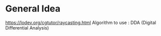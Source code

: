 # General Idea

https://lodev.org/cgtutor/raycasting.html
Algorithm to use : DDA (Digital Differential Analysis)
